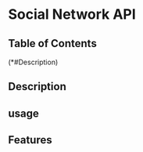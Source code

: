 # Social Network API

## Table of Contents

(*#Description)



## Description

## usage

## Features